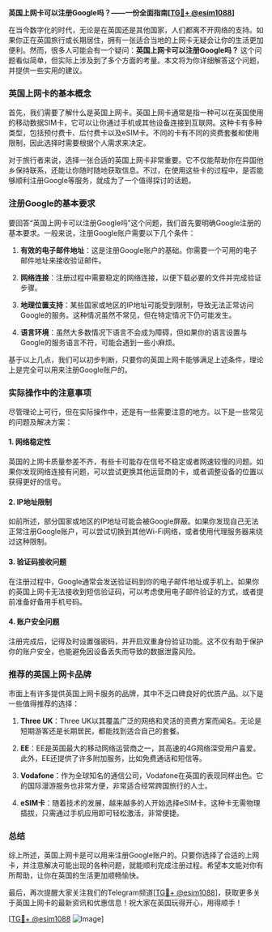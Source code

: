 **英国上网卡可以注册Google吗？——一份全面指南[[TG💪+ @esim1088](https://t.me/s/esim1088)]**

在当今数字化的时代，无论是在英国还是其他国家，人们都离不开网络的支持。如果你正在英国旅行或长期居住，拥有一张适合当地的上网卡无疑会让你的生活更加便利。然而，很多人可能会有一个疑问：**英国上网卡可以注册Google吗？** 这个问题看似简单，但实际上涉及到了多个方面的考量。本文将为你详细解答这个问题，并提供一些实用的建议。

### 英国上网卡的基本概念

首先，我们需要了解什么是英国上网卡。英国上网卡通常是指一种可以在英国使用的移动数据SIM卡，它可以让你通过手机或其他设备连接到互联网。这种卡有多种类型，包括预付费卡、后付费卡以及eSIM卡。不同的卡有不同的资费套餐和使用限制，因此选择时需要根据个人需求来决定。

对于旅行者来说，选择一张合适的英国上网卡非常重要。它不仅能帮助你在异国他乡保持联系，还能让你随时随地获取信息。不过，在使用这些卡的过程中，是否能够顺利注册Google等服务，就成为了一个值得探讨的话题。

### 注册Google的基本要求

要回答“英国上网卡可以注册Google吗”这个问题，我们首先要明确Google注册的基本要求。一般来说，注册Google账户需要以下几个条件：

1. **有效的电子邮件地址**：这是注册Google账户的基础。你需要一个可用的电子邮件地址来接收验证邮件。
   
2. **网络连接**：注册过程中需要稳定的网络连接，以便下载必要的文件并完成验证步骤。

3. **地理位置支持**：某些国家或地区的IP地址可能受到限制，导致无法正常访问Google的服务。这种情况虽然不常见，但在特定情况下仍可能发生。

4. **语言环境**：虽然大多数情况下语言不会成为障碍，但如果你的语言设置与Google的服务语言不符，可能会遇到一些小麻烦。

基于以上几点，我们可以初步判断，只要你的英国上网卡能够满足上述条件，理论上是完全可以用来注册Google账户的。

### 实际操作中的注意事项

尽管理论上可行，但在实际操作中，还是有一些需要注意的地方。以下是一些常见的问题及解决方案：

#### 1. 网络稳定性
英国的上网卡质量参差不齐，有些卡可能存在信号不稳定或者网速较慢的问题。如果你发现网络连接有问题，可以尝试更换其他运营商的卡，或者调整设备的位置以获得更好的信号。

#### 2. IP地址限制
如前所述，部分国家或地区的IP地址可能会被Google屏蔽。如果你发现自己无法正常注册Google账户，可以尝试切换到其他Wi-Fi网络，或者使用代理服务器来绕过这种限制。

#### 3. 验证码接收问题
在注册过程中，Google通常会发送验证码到你的电子邮件地址或手机上。如果你的英国上网卡无法接收到短信验证码，可以考虑使用电子邮件验证的方式，或者提前准备好备用手机号码。

#### 4. 账户安全问题
注册完成后，记得及时设置强密码，并开启双重身份验证功能。这不仅有助于保护你的账户安全，也能避免因设备丢失而导致的数据泄露风险。

### 推荐的英国上网卡品牌

市面上有许多提供英国上网卡服务的品牌，其中不乏口碑良好的优质产品。以下是一些值得推荐的选择：

1. **Three UK**：Three UK以其覆盖广泛的网络和灵活的资费方案而闻名。无论是短期游客还是长期居民，都能找到适合自己的套餐。

2. **EE**：EE是英国最大的移动网络运营商之一，其高速的4G网络深受用户喜爱。此外，EE还提供了许多附加服务，比如免费通话和短信等。

3. **Vodafone**：作为全球知名的通信公司，Vodafone在英国的表现同样出色。它的国际漫游服务也非常方便，非常适合经常跨国旅行的人士。

4. **eSIM卡**：随着技术的发展，越来越多的人开始选择eSIM卡。这种卡无需物理插拔，只需通过手机应用即可轻松激活，非常便捷。

### 总结

综上所述，英国上网卡是可以用来注册Google账户的。只要你选择了合适的上网卡，并注意解决可能出现的各种问题，就能顺利完成注册过程。希望本文能对你有所帮助，让你在英国的生活更加顺畅愉快。

最后，再次提醒大家关注我们的Telegram频道[[TG💪+ @esim1088](https://t.me/s/esim1088)]，获取更多关于英国上网卡的最新资讯和优惠信息！祝大家在英国玩得开心，用得顺手！

[[TG💪+ @esim1088](https://t.me/s/esim1088) ![Image](https://i.postimg.cc/4NQfJmqS/Snipaste-2025-05-13-00-14-12.png)]